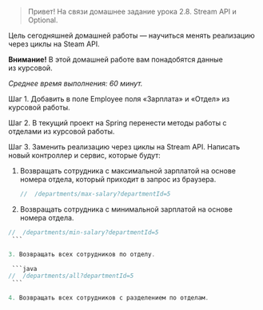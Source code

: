> Привет! На связи домашнее задание урока 2.8. Stream API и Optional.

Цель сегодняшней домашней работы — научиться менять реализацию через циклы на Steam API.

**Внимание!** В этой домашней работе вам понадобятся данные из курсовой.

*Среднее время выполнения: 60 минут.*
>

Шаг 1. Добавить в поле Employee поля «Зарплата» и «Отдел» из курсовой работы.

Шаг 2. В текущий проект на Spring перенести методы работы с отделами из курсовой работы.

Шаг 3. Заменить реализацию через циклы на Stream API. Написать новый контроллер и сервис, которые будут:

1. Возвращать сотрудника с максимальной зарплатой на основе номера отдела, который приходит в запрос из браузера.

    ```java
   //  /departments/max-salary?departmentId=5
    ```

2.  Возвращать сотрудника с минимальной зарплатой на основе номера отдела.

   ```java
   //  /departments/min-salary?departmentId=5 
    ```

3. Возвращать всех сотрудников по отделу.

    ```java
   //  /departments/all?departmentId=5
    ```

4. Возвращать всех сотрудников с разделением по отделам.